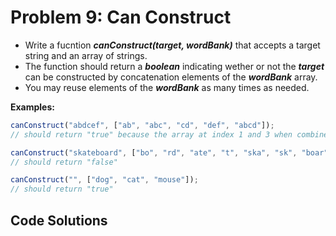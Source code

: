 # Problem 9: Can Construct

- Write a fucntion **_canConstruct(target, wordBank)_** that accepts a target string and an array of strings.
- The function should return a **_boolean_** indicating wether or not the **_target_** can be constructed by concatenation elements of the **_wordBank_** array.
- You may reuse elements of the **_wordBank_** as many times as needed.

**Examples:**

```javascript
canConstruct("abdcef", ["ab", "abc", "cd", "def", "abcd"]);
// should return "true" because the array at index 1 and 3 when combined is equal to "abcdef".

canConstruct("skateboard", ["bo", "rd", "ate", "t", "ska", "sk", "boar"]);
// should return "false"

canConstruct("", ["dog", "cat", "mouse"]);
// should return "true"
```

## Code Solutions
